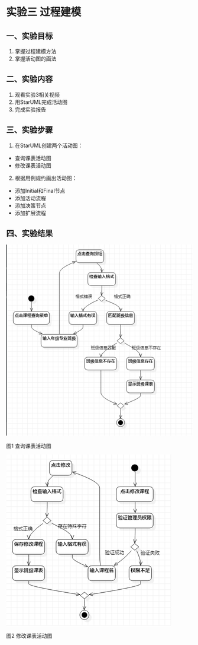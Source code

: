 #  实验三   过程建模
 ##  一、实验目标

 1.  掌握过程建模方法
 2.  掌握活动图的画法

 ##  二、实验内容
 1.  观看实验3相关视频
 2.  用StarUML完成活动图
 3.  完成实验报告

 ##  三、实验步骤  
 1. 在StarUML创建两个活动图：  
 - 查询课表活动图
 - 修改课表活动图

 2.  根据用例规约画出活动图：  
 - 添加Initial和Final节点
 - 添加活动流程   
 - 添加决策节点  
 - 添加扩展流程
 ##  四、实验结果
 ![查询课表活动图](./查询课表活动图.png) 
 
 图1 查询课表活动图

 ![修改课表活动图](./修改课表活动图.png)
 
  图2 修改课表活动图
